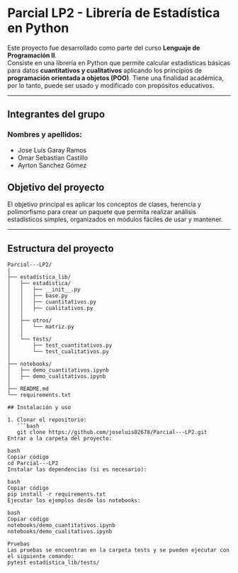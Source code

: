 # Parcial LP2 - Librería de Estadística en Python

Este proyecto fue desarrollado como parte del curso **Lenguaje de Programación II**.  
Consiste en una librería en Python que permite calcular estadísticas básicas para datos **cuantitativos y cualitativos** aplicando los principios de **programación orientada a objetos (POO)**.
Tiene una finalidad académica, por lo tanto, puede ser usado y modificado con propósitos educativos.

---

## Integrantes del grupo
### Nombres y apellidos:
- Jose Luis Garay Ramos	
- Omar Sebastian Castillo	
- Ayrton Sanchez Gómez	


## Objetivo del proyecto

El objetivo principal es aplicar los conceptos de clases, herencia y polimorfismo para crear un paquete que permita realizar análisis estadísticos simples, organizados en módulos fáciles de usar y mantener.

---

## Estructura del proyecto

```text
Parcial---LP2/
│
├── estadística_lib/
│   ├── estadistica/
│   │   ├── __init__.py
│   │   ├── base.py
│   │   ├── cuantitativos.py
│   │   ├── cualitativos.py
│   │
│   ├── otros/
│   │   └── matriz.py
│   │
│   └── tests/
│       ├── test_cuantitativos.py
│       └── test_cualitativos.py
│
├── notebooks/
│   ├── demo_cuantitativos.ipynb
│   ├── demo_cualitativos.ipynb
│
├── README.md
└── requirements.txt

## Instalación y uso

1. Clonar el repositorio:
   ```bash
   git clone https://github.com/joseluis02678/Parcial---LP2.git
Entrar a la carpeta del proyecto:

bash
Copiar código
cd Parcial---LP2
Instalar las dependencias (si es necesario):

bash
Copiar código
pip install -r requirements.txt
Ejecutar los ejemplos desde los notebooks:

bash
Copiar código
notebooks/demo_cuantitativos.ipynb
notebooks/demo_cualitativos.ipynb

Pruebas
Las pruebas se encuentran en la carpeta tests y se pueden ejecutar con el siguiente comando:
pytest estadística_lib/tests/


